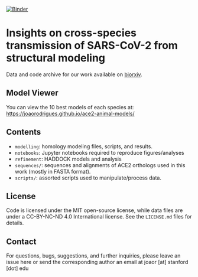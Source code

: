 [![Binder](https://mybinder.org/badge_logo.svg)](https://mybinder.org/v2/gh/JoaoRodrigues/ace2-animal-models/data)

# Insights on cross-species transmission of SARS-CoV-2 from structural modeling
Data and code archive for our work available on [biorxiv](https://www.biorxiv.org/content/10.1101/2020.06.05.136861v1).

## Model Viewer
You can view the 10 best models of each species at: https://joaorodrigues.github.io/ace2-animal-models/

## Contents

- `modelling`: homology modeling files, scripts, and results.
- `notebooks`: Jupyter notebooks required to reproduce figures/analyses
- `refinement`: HADDOCK models and analysis
- `sequences/`: sequences and alignments of ACE2 orthologs used in this work (mostly in FASTA format).
- `scripts/`: assorted scripts used to manipulate/process data.

## License
Code is licensed under the MIT open-source license, while data files are under a CC-BY-NC-ND 4.0 International license. See the `LICENSE.md` files for details.

## Contact
For questions, bugs, suggestions, and further inquiries, please leave an issue here or send
the corresponding author an email at joaor [at] stanford [dot] edu
